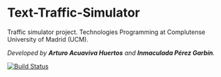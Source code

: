 # Text-Traffic-Simulator
Traffic simulator project. Technologies Programming at Complutense University of Madrid (UCM).

<i>Developed by <b>Arturo Acuaviva Huertos</b> and <b>Inmaculada Pérez Garbín</b>.</i>

[![Build Status](https://travis-ci.org/Inmapg/Text-Traffic-Simulator.svg?branch=master)](https://travis-ci.org/Inmapg/Text-Traffic-Simulator)
